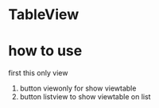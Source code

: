 # TableView


# how to use 
first this only view

1. button viewonly for show viewtable
2. button listview to show viewtable on list
